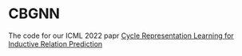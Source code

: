 # CBGNN

The code for our ICML 2022 papr [Cycle Representation Learning for Inductive Relation Prediction](https://arxiv.org/pdf/2110.02510.pdf)
